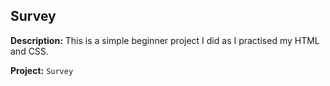## Survey 

**Description:** This is a simple beginner project I did as I practised my HTML  and CSS.

**Project:**  `Survey`

